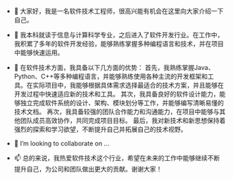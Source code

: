 - 👋 大家好，我是一名软件技术工程师，很高兴能有机会在这里向大家介绍一下自己。
- 👀 我本科就读于信息与计算科学专业，之后进入了软件开发行业。在工作中，我积累了多年的软件开发经验，能够熟练掌握多种编程语言和技术，并在项目中能够快速运用。
- 🌱 在软件技术方面，我具备以下几方面的优势：
首先，我熟练掌握Java、Python、C++等多种编程语言，并能够熟练使用各种主流的开发框架和工具。在实际项目中，我能够根据具体需求选择最适合的技术方案，并且能够在开发过程中快速适应新的技术和工具。
其次，我具备良好的软件设计能力，能够独立完成软件系统的设计、架构、模块划分等工作，并能够编写清晰易懂的技术文档。
再次，我具备较强的团队合作能力和沟通能力，在项目中能够与其他团队成员高效协作，共同完成项目目标。
最后，我对新技术和新思想保持着强烈的探索和学习欲望，不断提升自己并拓展自己的技术视野。

- 💞️ I’m looking to collaborate on ...
- 📫 总的来说，我热爱软件技术这个行业，希望在未来的工作中能够继续不断提升自己，为公司和团队做出更大的贡献。谢谢大家！






